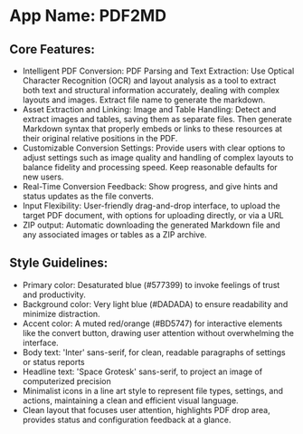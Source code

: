 # **App Name**: PDF2MD

## Core Features:

- Intelligent PDF Conversion: PDF Parsing and Text Extraction: Use Optical Character Recognition (OCR) and layout analysis as a tool to extract both text and structural information accurately, dealing with complex layouts and images. Extract file name to generate the markdown.
- Asset Extraction and Linking: Image and Table Handling: Detect and extract images and tables, saving them as separate files. Then generate Markdown syntax that properly embeds or links to these resources at their original relative positions in the PDF.
- Customizable Conversion Settings: Provide users with clear options to adjust settings such as image quality and handling of complex layouts to balance fidelity and processing speed. Keep reasonable defaults for new users.
- Real-Time Conversion Feedback: Show progress, and give hints and status updates as the file converts.
- Input Flexibility: User-friendly drag-and-drop interface, to upload the target PDF document, with options for uploading directly, or via a URL
- ZIP output: Automatic downloading the generated Markdown file and any associated images or tables as a ZIP archive.

## Style Guidelines:

- Primary color: Desaturated blue (#577399) to invoke feelings of trust and productivity.
- Background color: Very light blue (#DADADA) to ensure readability and minimize distraction.
- Accent color: A muted red/orange (#BD5747) for interactive elements like the convert button, drawing user attention without overwhelming the interface.
- Body text: 'Inter' sans-serif, for clean, readable paragraphs of settings or status reports
- Headline text: 'Space Grotesk' sans-serif, to project an image of computerized precision
- Minimalist icons in a line art style to represent file types, settings, and actions, maintaining a clean and efficient visual language.
- Clean layout that focuses user attention, highlights PDF drop area, provides status and configuration feedback at a glance.